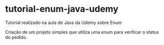 # tutorial-enum-java-udemy
Tutorial realizado na aula de Java da Udemy sobre Enum

Criação de um projeto simples que utiliza
uma enum para verificar o status do pedido. 
